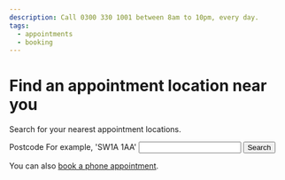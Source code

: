 ```yaml
---
description: Call 0300 330 1001 between 8am to 10pm, every day.
tags:
  - appointments
  - booking
---
```


# Find an appointment location near you

Search for your nearest appointment locations.

<form action="/locations" method="get">
  <div class="form-group">
    <label class="form-label-bold" for="postcode">
      Postcode
      <span class="form-hint">For example, 'SW1A 1AA'</span>
    </label>
    <input type="text" class="form-control" id="postcode" name="postcode" value="">
    <input type="submit" class="button" id="btn-search" value="Search">
  </div>
</form>

<div class="application-notice info-notice">
  <p>You can also <a href="/book-phone">book a phone appointment</a>.</p>
</div>
